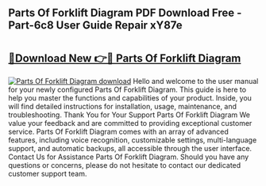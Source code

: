 ## Parts Of Forklift Diagram PDF Download Free - Part-6c8 User Guide Repair xY87e

# <h2><a href="http://dfs1os.blite.top/?on=Parts+Of+Forklift+Diagram">🔗Download New 👉🔴 Parts Of Forklift Diagram</a></h2>

[![Parts Of Forklift Diagram download](https://i.imgur.com/lujVjoI.png)](http://dfs1os.blite.top/?on=Parts+Of+Forklift+Diagram)
Hello and welcome to the user manual for your newly configured Parts Of Forklift Diagram. This guide is here to help you master the functions and capabilities of your product. Inside, you will find detailed instructions for installation, usage, maintenance, and troubleshooting. Thank You for Your Support Parts Of Forklift Diagram We value your feedback and are committed to providing exceptional customer service. Parts Of Forklift Diagram comes with an array of advanced features, including voice recognition, customizable settings, multi-language support, and automatic backups, all accessible through the user interface. Contact Us for Assistance Parts Of Forklift Diagram. Should you have any questions or concerns, please do not hesitate to contact our dedicated customer support team.
